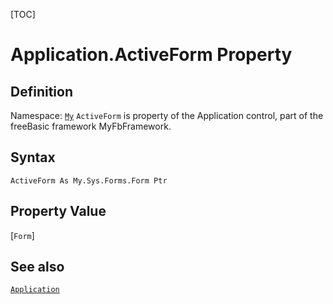 [TOC]
# Application.ActiveForm Property

## Definition
Namespace: [`My`](My.md)
`ActiveForm` is property of the Application control, part of the freeBasic framework MyFbFramework.
## Syntax
```freeBasic
ActiveForm As My.Sys.Forms.Form Ptr
```
## Property Value
[`Form`]
## See also
[`Application`](Application.md)
